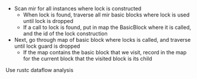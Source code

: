 - Scan mir for all instances where lock is constructed
    - When lock is found, traverse all mir basic blocks where lock is used until lock is dropped
    - If a call to lock is found, put in map the BasicBlock where it is called, and the id of the lock construction
- Next, go through map of basic block where locks is called, and traverse until lock guard is dropped
    - If the map contains the basic block that we visit, record in the map for the current block that the visited block is its child

Use rustc dataflow analysis
